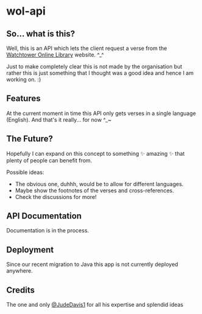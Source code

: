 # wol-api

## So... what is this?

Well, this is an API which lets the client request a verse from the [Watchtower Online Library](https://wol.jw.org/en/wol/h/r1/lp-e) website. ^\_^

Just to make completely clear this is not made by the organisation but rather this is just something that I thought was a good idea and hence I am working on. :)

## Features

At the current moment in time this API only gets verses in a single language (English).
And that's it really... for now ^\_~

## The Future?

Hopefully I can expand on this concept to something ✨ amazing ✨ that plenty of people can benefit from.

Possible ideas:

-   The obvious one, duhhh, would be to allow for different languages.
-   Maybe show the footnotes of the verses and cross-references.
-   Check the discussions for more!

## API Documentation

Documentation is in the process.


## Deployment

Since our recent migration to Java this app is not currently deployed anywhere.

## Credits

The one and only [@JudeDavis1](https://github.com/JudeDavis1) for all his expertise and splendid ideas
